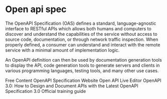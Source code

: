 # Open api spec

The OpenAPI Specification (OAS) defines a standard, language-agnostic interface to RESTful APIs which allows both humans and computers to discover and understand the capabilities of the service without access to source code, documentation, or through network traffic inspection. When properly defined, a consumer can understand and interact with the remote service with a minimal amount of implementation logic.

An OpenAPI definition can then be used by documentation generation tools to display the API, code generation tools to generate servers and clients in various programming languages, testing tools, and many other use cases.

<ResourceGroupTitle>Free Content</ResourceGroupTitle>
<BadgeLink colorScheme='blue' badgeText='Framework Website' href='https://swagger.io/specification/'>OpenAPI Specification Website</BadgeLink>
<BadgeLink colorScheme='blue' badgeText='Demo' href='https://swagger.io/tools/swagger-editor/'>Open API Live Editor</BadgeLink>
<BadgeLink badgeText='Watch' colorScheme='green' href='https://www.youtube.com/watch?v=6kwmW_p_Tig'>OpenAPI 3.0: How to Design and Document APIs with the Latest OpenAPI Specification 3.0</BadgeLink>
<BadgeLink badgeText='Course' href='https://swagger.io/docs/specification/about/'>Official training guide</BadgeLink>
